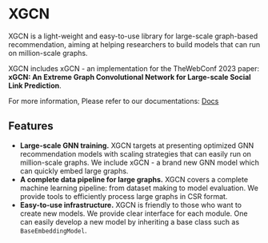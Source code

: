 # XGCN

XGCN is a light-weight and easy-to-use library for large-scale graph-based recommendation, 
aiming at helping researchers to build models that can run on million-scale graphs. 

XGCN includes xGCN - an implementation for the TheWebConf 2023 paper: 
**xGCN: An Extreme Graph Convolutional Network for Large-scale Social Link Prediction**. 

For more information, Please refer to our documentations: [Docs](https://xgcn.readthedocs.io/en/latest/index.html)

## Features
+ **Large-scale GNN training.**
   XGCN targets at presenting optimized GNN recommendation models with scaling strategies that 
   can easily run on million-scale graphs. 
   We include xGCN - a brand new GNN model which can quickly embed large graphs.
+ **A complete data pipeline for large graphs.**
   XGCN covers a complete machine learning pipeline: from dataset making to model evaluation. 
   We provide tools to efficiently process large graphs in CSR format. 
+ **Easy-to-use infrastructure.**
   XGCN is friendly to those who want to create new models. 
   We provide clear interface for each module. One can easily develop a new model 
   by inheriting a base class such as ``BaseEmbeddingModel``. 
